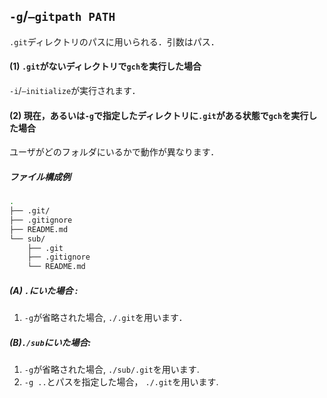 ## `-g`/`—gitpath PATH`

`.git`ディレクトリのパスに用いられる．引数はパス．

#### (1) `.git`がないディレクトリで`gch`を実行した場合

`-i`/`—initialize`が実行されます．

#### (2)  現在，あるいは`-g`で指定したディレクトリに`.git`がある状態で`gch`を実行した場合

ユーザがどのフォルダにいるかで動作が異なります．
##### ファイル構成例
```bash
.
├── .git/
├── .gitignore
├── README.md
└── sub/
    ├── .git
    ├── .gitignore
    └── README.md
```

##### (A) `.`にいた場合 :

1. `-g`が省略された場合, `./.git`を用います．


##### (B)`./sub`にいた場合:
  1. `-g`が省略された場合, `./sub/.git`を用います.
  2. `-g ..`とパスを指定した場合， `./.git`を用います.
